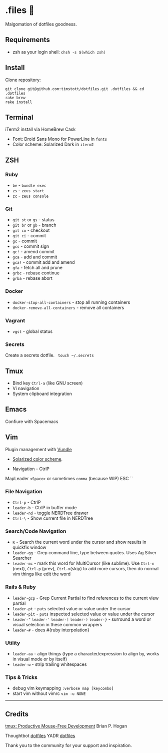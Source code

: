 # .files :rocket:

Malgomation of dotfiles goodness.

## Requirements

* zsh as your login shell: `chsh -s $(which zsh)`

## Install

Clone repository:

    git clone git@github.com:timstott/dotfiles.git .dotfiles && cd .dotfiles
    rake brew
    rake install

## Terminal

iTerm2 install via HomeBrew Cask

* Font: Droid Sans Mono for PowerLine in `fonts`
* Color scheme: Solarized Dark in `iterm2`

## ZSH

### Ruby

* `be` - `bundle exec`
* `zs` - `zeus start`
* `zc` - `zeus console`

### Git

* `git st` or `gs` - status
* `git br` or `gb` - branch
* `git co` - checkout
* `git ci` - commit
* `gc` - commit
* `gcs` - commit sign
* `gc!` - amend commit
* `gca` - add and commit
* `gca!` - commit add and amend
* `gfa` - fetch all and prune
* `grbc` - rebase continue
* `grba` - rebase abort

### Docker

* `docker-stop-all-containers` - stop all running containers
* `docker-remove-all-containers` - remove all containers

### Vagrant

* `vgst` - global status

### Secrets

Create a secrets dotfile. ` touch ~/.secrets`

## Tmux

* Bind key `Ctrl-a` (like GNU screen)
* Vi navigation
* System clipboard integration

## Emacs

Confiure with Spacemacs

## Vim

Plugin management with [Vundle](https://github.com/gmarik/vundle)

* [Solarized color scheme](https://github.com/altercation/vim-colors-solarized).

* Navigation - CtrlP

MapLeader `<Space>` or sometimes `comma` (because WIP)
ESC ``

### File Navigation

* `Ctrl-p` - CtrlP
* `leader-b` - CtrlP in buffer mode
* `leader-nd` - toggle NERDTree drawer
* `Ctrl-\` - Show current file in NERDTree

### Search/Code Navigation

* `K` - Search the current word under the cursor and show results in quickfix window
* `leader-gg` - Grep command line, type between quotes. Uses Ag Silver Searcher
* `leader-mc` - mark this word for MultiCursor (like sublime).
   Use `Ctrl-n` (next), `Ctrl-p` (prev), `Ctrl-x`(skip) to add more cursors,
   then do normal vim things like edit the word

### Rails & Ruby

* `leader-gcp` - Grep Current Partial to find references to the current view partial
* `leader-pt` - `puts` selected value or value under the cursor
* `leader-pit` - `puts` inspected selected value or value under the cursor
* `leader-"` `leader-'` `leader-]` `leader-)` `leader-}` - surround a
   word or visual selection in these common wrappers
*  `leader-#` - does #{ruby interpolation}

### Utility

* `leader-aa` - align things (type a character/expression to align by, works 
   in visual mode or by itself)
* `leader-w` - strip trailing whitespaces

### Tips & Tricks

* debug vim keymapping `:verbose map [keycombo]`
* start vim without vimrc `vim -u NONE`

-------------------------------------------------------------------------------

## Credits

[tmux: Productive Mouse-Free Development](http://pragprog.com/book/bhtmux/tmux) Brian P. Hogan

Thoughtbot [dotfiles](http://github.com/thoughtbot/dotfiles)
YADR [dotfiles](https://github.com/skwp/dotfiles)

Thank you to the community for your support and inspiration.
